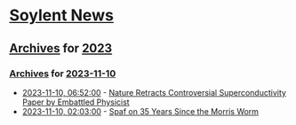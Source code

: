 # [Soylent News](../../../README.md)

## [Archives](../../index.md) for [2023](../index.md)

### [Archives](../../index.md) for [2023-11-10](index.md)

* [2023-11-10, 06:52:00](https://soylentnews.org/article.pl?sid=23/11/09/0237208&from=rss) - [Nature Retracts Controversial Superconductivity Paper by Embattled Physicist](https://soylentnews.org/article.pl?sid=23/11/09/0237208&from=rss)
* [2023-11-10, 02:03:00](https://soylentnews.org/article.pl?sid=23/11/09/023259&from=rss) - [Spaf on 35 Years Since the Morris Worm](https://soylentnews.org/article.pl?sid=23/11/09/023259&from=rss)
